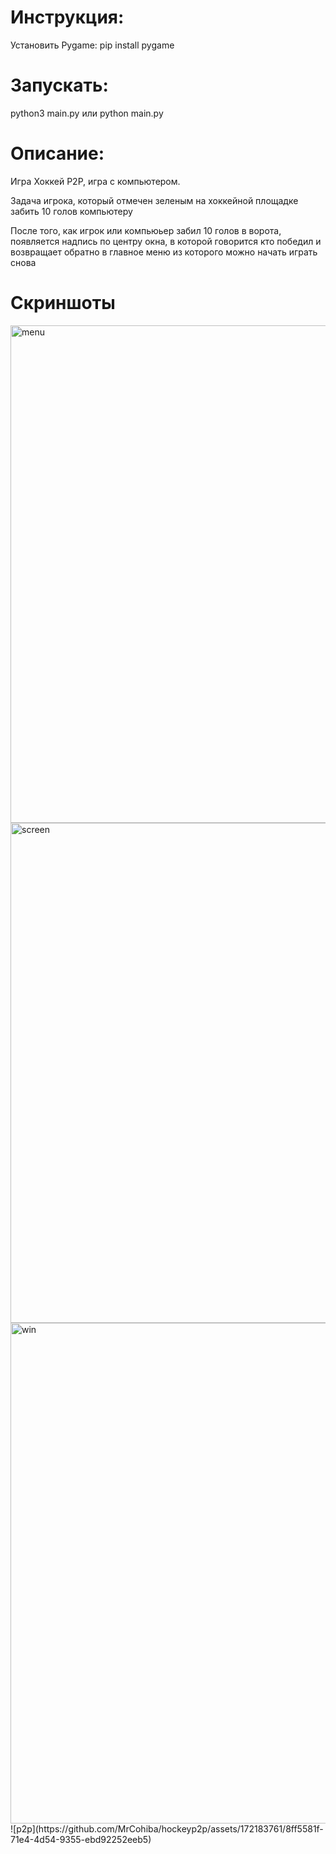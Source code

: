 # Инструкция:

Установить Pygame: pip install pygame 

# Запускать:

python3 main.py или python main.py

# Описание:

Игра Хоккей P2P, игра с компьютером.

Задача игрока, который отмечен зеленым на хоккейной площадке забить 10 голов компьютеру


После того, как игрок или компьюьер забил 10 голов в ворота, появляется надпись по центру окна, в которой говорится кто победил и возвращает обратно в главное меню из которого можно начать играть снова

# Скриншоты 

<img width="796" alt="menu" src="https://github.com/MrCohiba/hockeyp2p/assets/172183761/d0f7e89b-26cd-4c40-a794-363898603c9d">
<img width="800" alt="screen" src="https://github.com/MrCohiba/hockeyp2p/assets/172183761/75df35fd-8a08-4e9d-8471-f0fe1c44c32b">
<img width="801" alt="win" src="https://github.com/MrCohiba/hockeyp2p/assets/172183761/19c8ee83-7778-4b72-b82b-a54d9d339a97">
![p2p](https://github.com/MrCohiba/hockeyp2p/assets/172183761/8ff5581f-71e4-4d54-9355-ebd92252eeb5)
